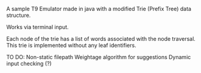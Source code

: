 A sample T9 Emulator made in java with a modified Trie (Prefix Tree) data structure.

Works via terminal input.

Each node of the trie has a list of words associated with the node traversal.
This trie is implemented without any leaf identifiers.

TO DO:
Non-static filepath
Weightage algorithm for suggestions
Dynamic input checking (?)